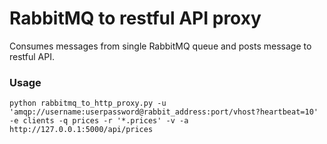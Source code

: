 # RabbitMQ to restful API proxy

Consumes messages from single RabbitMQ queue and posts message to restful API.

### Usage
```
python rabbitmq_to_http_proxy.py -u 'amqp://username:userpassword@rabbit_address:port/vhost?heartbeat=10' -e clients -q prices -r '*.prices' -v -a http://127.0.0.1:5000/api/prices
```
